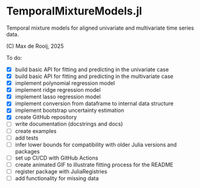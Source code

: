 # TemporalMixtureModels.jl
Temporal mixture models for aligned univariate and multivariate time series data. 

(C) Max de Rooij, 2025

To do:
- [x] build basic API for fitting and predicting in the univariate case
- [x] build basic API for fitting and predicting in the multivariate case
- [x] implement polynomial regression model
- [x] implement ridge regression model
- [x] implement lasso regression model
- [x] implement conversion from dataframe to internal data structure
- [x] implement bootstrap uncertainty estimation
- [x] create GitHub repository
- [ ] write documentation (docstrings and docs)
- [ ] create examples
- [ ] add tests
- [ ] infer lower bounds for compatibility with older Julia versions and packages
- [ ] set up CI/CD with GitHub Actions
- [ ] create animated GIF to illustrate fitting process for the README
- [ ] register package with JuliaRegistries
- [ ] add functionality for missing data
